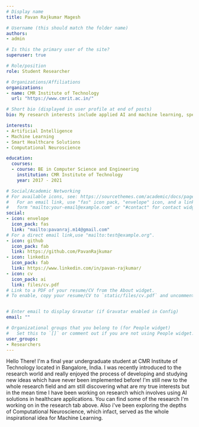 ```yaml
---
# Display name
title: Pavan Rajkumar Magesh

# Username (this should match the folder name)
authors:
- admin

# Is this the primary user of the site?
superuser: true

# Role/position
role: Student Researcher

# Organizations/Affiliations
organizations:
- name: CMR Institute of Technology
  url: "https://www.cmrit.ac.in/"

# Short bio (displayed in user profile at end of posts)
bio: My research interests include applied AI and machine learning, specifically in the healthcare and software solutions field. Have recently been discovering the field of computational neuroscience, the main inspiration from where machine learning was engendered. 

interests:
- Artificial Intelligence
- Machine Learning
- Smart Healthcare Solutions
- Computational Neuroscience

education:
  courses:
  - course: BE in Computer Science and Engineering
    institution: CMR Institute of Technology
    year: 2017 - 2021

# Social/Academic Networking
# For available icons, see: https://sourcethemes.com/academic/docs/page-builder/#icons
#   For an email link, use "fas" icon pack, "envelope" icon, and a link in the
#   form "mailto:your-email@example.com" or "#contact" for contact widget.
social:
- icon: envelope
  icon_pack: fas
  link: "mailto:pavanraj.m14@gmail.com"  
# For a direct email link,use "mailto:test@example.org".
- icon: github
  icon_pack: fab
  link: https://github.com/PavanRajkumar
- icon: linkedin
  icon_pack: fab
  link: https://www.linkedin.com/in/pavan-rajkumar/
- icon: cv
  icon_pack: ai
  link: files/cv.pdf
# Link to a PDF of your resume/CV from the About widget.
# To enable, copy your resume/CV to `static/files/cv.pdf` and uncomment the lines below.


# Enter email to display Gravatar (if Gravatar enabled in Config)
email: ""

# Organizational groups that you belong to (for People widget)
#   Set this to `[]` or comment out if you are not using People widget.
user_groups:
- Researchers
---
```


Hello There! I'm a final year undergraduate student at CMR Institute of Technology located in Bangalore, India. I was recently introduced to the research world and really enjoyed the process of developing and studying new ideas which have never been implemented before! I'm still new to the whole research field and am still discovering what are my true interests but in the mean time I have been working on research which involves using AI solutions in healthcare applications. You can find some of the research I'm working on in the research tab above. Also i've been exploring the depths of Computational Neuroscience, which infact, served as the whole inspirational idea for Machine Learning. 
